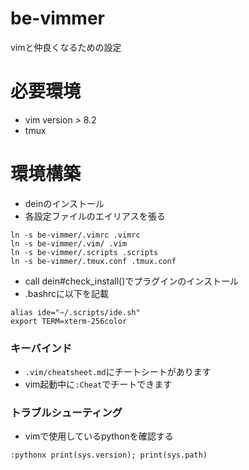 # be-vimmer
vimと仲良くなるための設定
# 必要環境
- vim version > 8.2
- tmux
# 環境構築
- deinのインストール
- 各設定ファイルのエイリアスを張る
```
ln -s be-vimmer/.vimrc .vimrc 
ln -s be-vimmer/.vim/ .vim
ln -s be-vimmer/.scripts .scripts
ln -s be-vimmer/.tmux.conf .tmux.conf
```
- call dein#check_install()でプラグインのインストール
- .bashrcに以下を記載
```
alias ide="~/.scripts/ide.sh"
export TERM=xterm-256color 
```
### キーバインド
- `.vim/cheatsheet.md`にチートシートがあります
- vim起動中に`:Cheat`でチートできます

### トラブルシューティング
- vimで使用しているpythonを確認する
```
:pythonx print(sys.version); print(sys.path)
```

